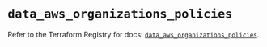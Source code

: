 # `data_aws_organizations_policies`

Refer to the Terraform Registry for docs: [`data_aws_organizations_policies`](https://registry.terraform.io/providers/hashicorp/aws/6.4.0/docs/data-sources/organizations_policies).
